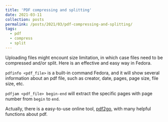 ```yaml
---
title: 'PDF compressing and splitting'
date: 2021-03-11
collection: posts
permalink: /posts/2021/03/pdf-compressing-and-splitting/
tags:
  - pdf
  - compress
  - split
---
```

<!-- Description for link -->
Uploading files might encount size limitation, in which case
files need to be compressed and/or split. Here is an 
effective and easy way in Fedora.

`pdfinfo <pdf_file>` is a built-in command Fedora, and it
will show several information about an pdf file, such as
creator, date, pages, page size, file size, etc.

`pdfjam <pdf_file> begin-end` will extract the specific
pages with page number from `begin` to `end`.

Actually, there is a easy-to-use online tool, [pdf2go](https://www.pdf2go.com/),
with many helpful functions about pdf.
